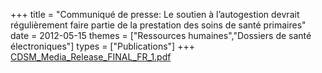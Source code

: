 +++
title = "Communiqué de presse: Le soutien à l’autogestion devrait régulièrement faire partie de la prestation des soins de santé primaires"
date = 2012-05-15
themes = ["Ressources humaines","Dossiers de santé électroniques"]
types = ["Publications"]
+++
[CDSM_Media_Release_FINAL_FR_1.pdf](/files/CDSM_Media_Release_FINAL_FR_1.pdf)
